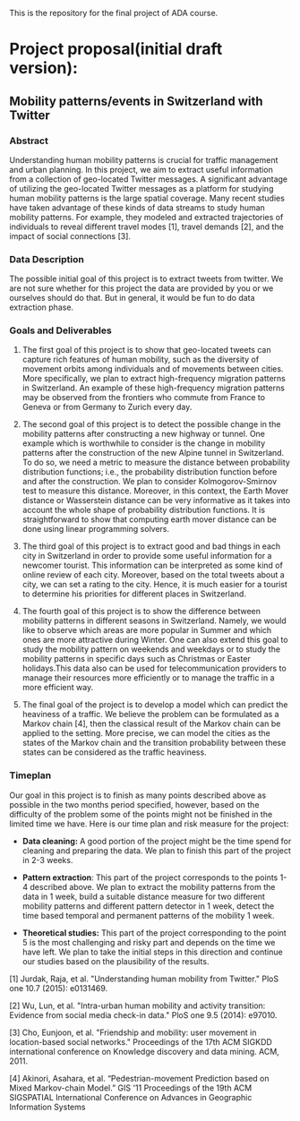 This is the repository for the final project of ADA course.

# Project proposal(initial draft version):
## Mobility patterns/events in Switzerland with Twitter

### Abstract
Understanding human mobility patterns is crucial for traffic management and urban planning. In this project, we aim to extract useful information from a collection of geo-located Twitter messages. A significant advantage of utilizing the geo-located Twitter messages as a platform for studying human mobility patterns is the large spatial coverage. Many recent studies have taken advantage of these kinds of data streams to study human mobility patterns. For example, they modeled and extracted trajectories of individuals to reveal different travel modes [1], travel demands [2], and the impact of social connections [3].

### Data Description
The possible initial goal of this project is to extract tweets from twitter. We are not sure whether for this project the data are provided by you or we ourselves should do that. But in general, it would be fun to do data extraction phase.

### Goals and Deliverables
1. The first goal of this project is to show that geo-located tweets can capture rich features of human mobility, such as the diversity of movement orbits among individuals and of movements between cities. More specifically, we plan to extract high-frequency migration patterns in Switzerland. An example of these high-frequency migration patterns may be observed from the frontiers who commute from France to Geneva or from Germany to Zurich every day.

2. The second goal of this project is to detect the possible change in the mobility patterns after constructing a new highway or tunnel. One example which is worthwhile to consider is the change in mobility patterns after the construction of the new Alpine tunnel in Switzerland. To do so, we need a metric to measure the distance between probability distribution functions; i.e., the probability distribution function before and after the construction. We plan to consider Kolmogorov-Smirnov test to measure this distance. Moreover, in this context, the Earth Mover distance or Wasserstein distance can be very informative as it takes into account the whole shape of probability distribution functions. It is straightforward to show that computing earth mover distance can be done using linear programming solvers. 

3. The third goal of this project is to extract good and bad things in each city in Switzerland in order to provide some useful information for a newcomer tourist. This information can be interpreted as some kind of online review of each city. Moreover, based on the total tweets about a city, we can set a rating to the city. Hence, it is much easier for a tourist to determine his priorities for different places in Switzerland.

4. The fourth goal of this project is to show the difference between mobility patterns in different seasons in Switzerland. Namely, we would like to observe which areas are more popular in Summer and which ones are more attractive during Winter. One can also extend this goal to study the mobility pattern on weekends and weekdays or to study the mobility patterns in specific days such as Christmas or Easter holidays.This data also can be used for telecommunication providers to manage their resources more efficiently or to manage the traffic in a more efficient way.

5. The final goal of the project is to develop a model which can predict the heaviness of a traffic. We believe the problem can be formulated as a Markov chain [4], then the classical result of the Markov chain can be applied to the setting. More precise, we can model the cities as the states of the Markov chain and the transition probability between these states can be considered as the traffic heaviness.

### Timeplan
 Our goal in this project is to finish as many points described above as possible in the two months period specified, however, based on the difficulty of the problem some of the points might not be finished in the limited time we have. 
 Here is our time plan and risk measure for the project:
* **Data cleaning:** A good portion of the project might be the time spend for cleaning and preparing the data. We plan to finish this part of the project in 2-3 weeks.

* **Pattern extraction**: This part of the project corresponds to the points 1-4 described above. We plan to extract the mobility patterns from the data in 1 week, build a suitable distance measure for two different mobility patterns and different pattern detector in 1 week, detect the time based temporal and permanent patterns of the mobility 1 week.

* **Theoretical studies:** This part of the project corresponding to the point 5 is the most challenging  and risky part and depends on the time we have left. We plan to take the  initial steps in this direction and continue our studies based on the plausibility of the results.

[1] Jurdak, Raja, et al. "Understanding human mobility from Twitter." PloS one 10.7 (2015): e0131469.

[2] Wu, Lun, et al. "Intra-urban human mobility and activity transition: Evidence from social media check-in data." PloS one 9.5 (2014): e97010.

[3] Cho, Eunjoon, et al. "Friendship and mobility: user movement in location-based social networks." Proceedings of the 17th ACM SIGKDD international conference on Knowledge discovery and data mining. ACM, 2011.

[4] Akinori, Asahara, et al. “Pedestrian-movement Prediction based on Mixed Markov-chain Model.” GIS '11 Proceedings of the 19th ACM SIGSPATIAL International Conference on Advances in Geographic Information Systems



